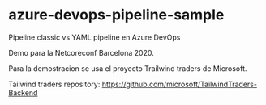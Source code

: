 # azure-devops-pipeline-sample
Pipeline classic vs YAML pipeline en Azure DevOps

Demo para la Netcoreconf Barcelona 2020.

Para la demostracion se usa el proyecto Trailwind traders de Microsoft.

Tailwind traders repository: https://github.com/microsoft/TailwindTraders-Backend
